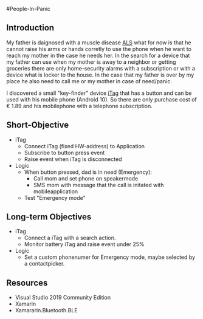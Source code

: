 #People-In-Panic

## Introduction
My father is daignosed with a muscle disease [ALS](https://en.wikipedia.org/wiki/Amyotrophic_lateral_sclerosis)  what for now is that he cannot raise his arms or hands corretly to use the phone when he want to reach my mother in the case he needs her. In the search for a device that my father can use when my mother is away to a neighbor or getting groceries there are only home-security alarms with a subscription or with a device what is locker to the house. In the case that my father is over by my place he also need to call me or my mother in case of need/panic. 

I discovered a small "key-finder" device [iTag](https://github.com/s4ysolutions/itag) that has a button and can be used with his mobile phone (Android 10). So there are only purchase cost of € 1.89 and his mobilephone with a telephone subscription.

## Short-Objective
* iTag
  * Connect iTag (fixed HW-address) to Application
  * Subscribe to button press event
  * Raise event when iTag is disconnected
* Logic
  * When button pressed, dad is in need (Emergency):
    * Call mom and set phone on speakermode
    * SMS mom with message that the call is initated with mobileapplication 
  * Test "Emergency mode"

## Long-term Objectives
* iTag
  * Connect a iTag with a search action.
  * Monitor battery iTag and raise event under 25%
* Logic
  * Set a custom phonenumer for Emergency mode, maybe selected by a contactpicker.

## Resources
* Visual Studio 2019 Community Edition
* Xamarin
* Xamararin.Bluetooth.BLE
